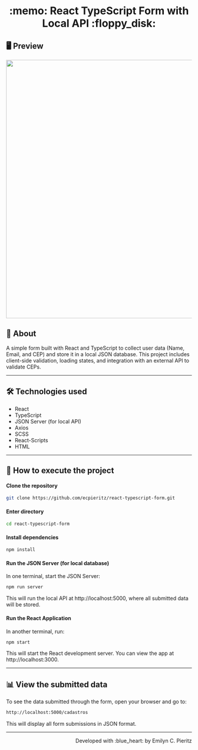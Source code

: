 <h1 align="center"> :memo: React TypeScript Form with Local API :floppy_disk: </h1>

## 🖥 Preview
<p align="center">
  <img src="xxx" width="700" height="auto">
</p>

## 📖 About
<p>A simple form built with React and TypeScript to collect user data (Name, Email, and CEP) and store it in a local JSON database. This project includes client-side validation, loading states, and integration with an external API to validate CEPs.</p>

---

## 🛠 Technologies used
- React
- TypeScript
- JSON Server (for local API)
- Axios
- SCSS
- React-Scripts
- HTML

---

## 🚀 How to execute the project

#### Clone the repository

```bash
git clone https://github.com/ecpieritz/react-typescript-form.git
```
#### Enter directory

```bash
cd react-typescript-form
```

#### Install dependencies

```bash
npm install
```

#### Run the JSON Server (for local database)
In one terminal, start the JSON Server:

```bash
npm run server
```

This will run the local API at http://localhost:5000, where all submitted data will be stored.

#### Run the React Application
In another terminal, run:

```bash
npm start
```

This will start the React development server. You can view the app at http://localhost:3000.

---

## 📊 View the submitted data
To see the data submitted through the form, open your browser and go to:

```bash
http://localhost:5000/cadastros
```

This will display all form submissions in JSON format.

---

<p align="right">Developed with :blue_heart: by Emilyn C. Pieritz</p> 